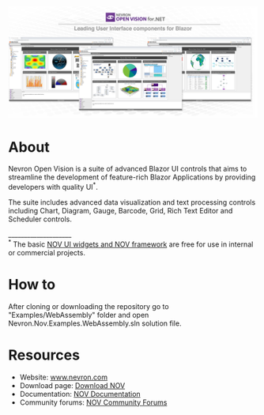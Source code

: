 ![Nevron Software](Images/Banner.png?raw=true)

# About
<p>Nevron Open Vision is a suite of advanced Blazor UI controls that aims to streamline the development of feature-rich Blazor Applications by providing developers with quality UI<sup>*</sup>.</p>
<p>The suite includes advanced data visualization and text processing controls including Chart, Diagram, Gauge, Barcode, Grid, Rich Text Editor and Scheduler controls.</p>

<p>____________________<br />
<sup>*</sup> The basic <a href="https://www.nevron.com/orders-purchase-nov-ui.aspx">NOV UI widgets and NOV framework</a> are free for use in internal or commercial projects.</p>

# How to
After cloning or downloading the repository go to "Examples/WebAssembly" folder and open Nevron.Nov.Examples.WebAssembly.sln solution file.

# Resources
<ul>
<li>Website: <a href="http://www.nevron.com">www.nevron.com</a></li>
<li>Download page: <a href="https://www.nevron.com/download-downloads.aspx?expandedCategory=Open%20Vision">Download NOV</a></li>
<li>Documentation: <a href="http://helpopenvision.nevron.com/">NOV Documentation</a></li>
<li>Community forums: <a href="https://www.nevron.com/Forum/">NOV Community Forums</a></li>
</ul>
